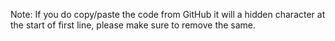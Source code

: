 Note: If you do copy/paste the code from GitHub it will a hidden character at the start of first line, please make sure to remove the same.
